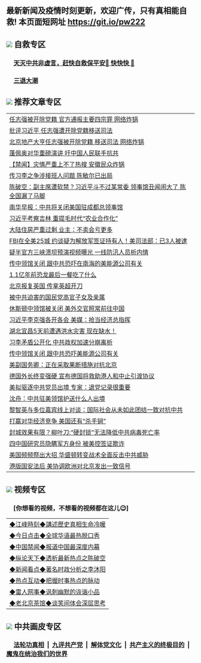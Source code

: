 ## 最新新闻及疫情时刻更新，欢迎广传，只有真相能自救! 本页面短网址 https://git.io/pw222



## <img src="https://img.icons8.com/cute-clipart/2x/circled-right.png">  自救专区

 ### &nbsp;&nbsp;&nbsp;&nbsp; [天灭中共非虚言，赶快自救保平安🍎 快快快 📩](https://github.com/pwgy/td/blob/master/README.md)
 
 ### &nbsp;&nbsp;&nbsp;&nbsp; [三退大潮](https://is.gd/fCPoKo) 
 
## <img src="https://img.icons8.com/cute-clipart/2x/circled-right.png"> 推荐文章专区
<Table>
<tr><td colspan="2" align="left"><a href="https://plrxhlbd.xhuyd.press/?name=c1202813&key=encdeuyadochlaxz&from=pw2">任志强被开除党籍 官方通报主要四宗罪 网络炸锅</a></td></tr>
<tr><td colspan="2" align="left"><a href="https://plrxhlbd.xhuyd.press/?name=c1202810&key=encdeuyadochlaxz&from=pw2">批评习近平 任志强遭开除党籍移送司法</a></td></tr>
<tr><td colspan="2" align="left"><a href="https://plrxhlbd.xhuyd.press/?name=c1202847&key=encdeuyadochlaxz&from=pw2">北京地产大亨任志强被开除党籍 移送司法 网络炸锅</a></td></tr>
<tr><td colspan="2" align="left"><a href="https://plrxhlbd.xhuyd.press/?name=c1202808&key=encdeuyadochlaxz&from=pw2">蓬佩奥对华重磅演讲 吁中国人民联手抗共</a></td></tr>
<tr><td colspan="2" align="left"><a href="https://plrxhlbd.xhuyd.press/?name=c1202838&key=encdeuyadochlaxz&from=pw2">【禁闻】灾情严重上不了热搜 安徽民众炸锅</a></td></tr>
<tr><td colspan="2" align="left"><a href="https://plrxhlbd.xhuyd.press/?name=c1202848&key=encdeuyadochlaxz&from=pw2">传习李之争涉接班人问题 陈敏尔已出局</a></td></tr>
<tr><td colspan="2" align="left"><a href="https://plrxhlbd.xhuyd.press/?name=c1202894&key=encdeuyadochlaxz&from=pw2">陈破空：副主席遭软禁？习近平斗不过某常委 领事馆丑闻闹大了 陈全国漏了马脚</a></td></tr>
<tr><td colspan="2" align="left"><a href="https://plrxhlbd.xhuyd.press/?name=c1202869&key=encdeuyadochlaxz&from=pw2">南华早报：中共将关闭美国驻成都总领事馆</a></td></tr>
<tr><td colspan="2" align="left"><a href="https://plrxhlbd.xhuyd.press/?name=c1202878&key=encdeuyadochlaxz&from=pw2">习近平考察吉林 重提毛时代“农业合作化”</a></td></tr>
<tr><td colspan="2" align="left"><a href="https://plrxhlbd.xhuyd.press/?name=c1202862&key=encdeuyadochlaxz&from=pw2">大陆住房严重过剩 业主：不卖会亏更多</a></td></tr>
<tr><td colspan="2" align="left"><a href="https://plrxhlbd.xhuyd.press/?name=c1202880&key=encdeuyadochlaxz&from=pw2">FBI在全美25城 约谈疑为解放军签证持有人！美司法部：已3人被逮</a></td></tr>
<tr><td colspan="2" align="left"><a href="https://plrxhlbd.xhuyd.press/?name=c1202850&key=encdeuyadochlaxz&from=pw2">疑半官方三峡溃坝预演视频曝光 一线防汛人员析内情</a></td></tr>
<tr><td colspan="2" align="left"><a href="https://plrxhlbd.xhuyd.press/?name=c1202864&key=encdeuyadochlaxz&from=pw2">传中领馆关闭 跟中共恐吓在南海的美能源公司有关</a></td></tr>
<tr><td colspan="2" align="left"><a href="https://plrxhlbd.xhuyd.press/?name=c1202865&key=encdeuyadochlaxz&from=pw2">1.1亿年前恐龙最后一餐吃了什么</a></td></tr>
<tr><td colspan="2" align="left"><a href="https://plrxhlbd.xhuyd.press/?name=c1202871&key=encdeuyadochlaxz&from=pw2">北京报复英国 传拿英超开刀</a></td></tr>
<tr><td colspan="2" align="left"><a href="https://plrxhlbd.xhuyd.press/?name=c1202881&key=encdeuyadochlaxz&from=pw2">被中共迫害的国民党高官子女及亲属</a></td></tr>
<tr><td colspan="2" align="left"><a href="https://plrxhlbd.xhuyd.press/?name=c1202876&key=encdeuyadochlaxz&from=pw2">休斯顿中领馆被关闭 美外交官照常前往中国</a></td></tr>
<tr><td colspan="2" align="left"><a href="https://plrxhlbd.xhuyd.press/?name=c1202842&key=encdeuyadochlaxz&from=pw2">习近平李克强各开各会 美媒：抢当经济总指挥</a></td></tr>
<tr><td colspan="2" align="left"><a href="https://plrxhlbd.xhuyd.press/?name=c1202849&key=encdeuyadochlaxz&from=pw2">湖北宜昌5天前遭遇洪水灾害 现在缺水！</a></td></tr>
<tr><td colspan="2" align="left"><a href="https://plrxhlbd.xhuyd.press/?name=c1202836&key=encdeuyadochlaxz&from=pw2">习李矛盾公开化 中共政权加速分崩离析</a></td></tr>
<tr><td colspan="2" align="left"><a href="https://plrxhlbd.xhuyd.press/?name=c1202837&key=encdeuyadochlaxz&from=pw2">传中领馆关闭 跟中共恐吓美能源公司有关</a></td></tr>
<tr><td colspan="2" align="left"><a href="https://plrxhlbd.xhuyd.press/?name=c1202857&key=encdeuyadochlaxz&from=pw2">美副国务卿：正在采取果断措施对抗北京</a></td></tr>
<tr><td colspan="2" align="left"><a href="https://plrxhlbd.xhuyd.press/?name=c1202827&key=encdeuyadochlaxz&from=pw2">德国外长终变强硬 宣布德国将救助港人和中止引渡协议</a></td></tr>
<tr><td colspan="2" align="left"><a href="https://plrxhlbd.xhuyd.press/?name=c1202877&key=encdeuyadochlaxz&from=pw2">美拟驱逐中共党员出境 专家：退党记录很重要</a></td></tr>
<tr><td colspan="2" align="left"><a href="https://plrxhlbd.xhuyd.press/?name=c1202840&key=encdeuyadochlaxz&from=pw2">沈舟：中共驻美领馆护送什么人出境</a></td></tr>
<tr><td colspan="2" align="left"><a href="https://plrxhlbd.xhuyd.press/?name=c1202870&key=encdeuyadochlaxz&from=pw2">黎智英与多位嘉宾线上对谈：国际社会从未如此团结一致对抗中共</a></td></tr>
<tr><td colspan="2" align="left"><a href="https://plrxhlbd.xhuyd.press/?name=c1202879&key=encdeuyadochlaxz&from=pw2">打赢对华经济竞争 美国还有“杀手锏”</a></td></tr>
<tr><td colspan="2" align="left"><a href="https://plrxhlbd.xhuyd.press/?name=c1202868&key=encdeuyadochlaxz&from=pw2">封城效果有限？柳叶刀:“硬封锁”无法降低中共病毒死亡率</a></td></tr>
<tr><td colspan="2" align="left"><a href="https://plrxhlbd.xhuyd.press/?name=c1202874&key=encdeuyadochlaxz&from=pw2">四中国研究员隐瞒军方身份 被美控签证欺诈</a></td></tr>
<tr><td colspan="2" align="left"><a href="https://plrxhlbd.xhuyd.press/?name=c1202828&key=encdeuyadochlaxz&from=pw2">美国频频祭出大招 华盛顿转变战术全面反击中共威胁</a></td></tr>
<tr><td colspan="2" align="left"><a href="https://plrxhlbd.xhuyd.press/?name=c1202858&key=encdeuyadochlaxz&from=pw2">港版国安法后 美协调欧洲对北京发出一致信号</a></td></tr>

</Table>

## <img src="https://img.icons8.com/cute-clipart/2x/circled-right.png"> 视频专区
### &nbsp;&nbsp;&nbsp;&nbsp; [你想看的视频，不想看的视频都在这儿😉] <tr>
 
 <Table>
   <tr>
   <td colspan="2" align=left> 
<a href="https://kmyaoayewvhx.xhyte.press/oo.aspx?name=c922850&key=wybpblbewupvzpbn&from=gy22&tag=9877">◆江峰時刻◆講述歷史真相生命冷暖</a><br/>
    </td>
  </tr>
   <tr>
   <td colspan="2" align=left> 
<a href="https://kmyaoayewvhx.xhyte.press/oo.aspx?name=c816850&key=wybpblbewupvzpbn&from=gy22&tag=9877">◆今日点击◆全球华语最热脱口秀</a><br/>
    </td>
  </tr>
  <tr>
  <td colspan="2" align=left>
<a href="https://kmyaoayewvhx.xhyte.press/oo.aspx?name=c816860&key=wybpblbewupvzpbn&from=gy22&tag=99733110">◆中国禁闻◆报道中国最深度内幕</a><br/>
   </tr>
  <tr>
     <td colspan="2" align=left>
<a href="https://kmyaoayewvhx.xhyte.press/oo.aspx?name=c816855&key=wybpblbewupvzpbn&from=gy22&tag=997110">◆纵论天下◆透析最新热点之陈破空</a><br/>
   </tr>
   <tr>
      <td colspan="2" align=left>
<a href="https://kmyaoayewv4hx.xhyte.press/oo.aspx?name=c838308&key=wybpblbewupvzpbn&from=gy22&tag=9973110">◆新闻看点◆著名时政分析之李沐阳</a><br/>
   </tr>
   <tr>
     <td colspan="2" align=left>
<a href="https://kmy4aoayewvhx.xhyte.press/oo.aspx?name=c816852&key=wybpblbewupvzpbn&from=gy22&tag=9733110">◆热点互动◆把握时事热点的脉动</a><br/>
   </tr>
   <tr>
      <td colspan="2" align=left>
<a href="https://kmyaoaye4wvhx.xhyte.press/oo.aspx?name=c816694&key=wybpblbewupvzpbn&from=gy22&tag=93310">◆雷人网事◆讽刺幽默的诙谐小品</a><br/>
   </tr>
   <tr>
    <td colspan="2" align=left>
<a href="https://kmyao4ayewvhx.xhyte.press/oo.aspx?name=c816650&key=wybpblbewupvzpbn&from=gy22&tag=9973110">◆老北京茶馆◆谈笑间体会深层思考</a><br/>
   </tr>
</Table>
 
## <img src="https://img.icons8.com/cute-clipart/2x/circled-right.png"> 中共画皮专区


 ### &nbsp;&nbsp;&nbsp;&nbsp; [法轮功真相](https://github.com/begood0513/basic/blob/master/README.md) &nbsp;|&nbsp; [九评共产党](https://github.com/begood0513/9ping.md/blob/master/README.md) &nbsp;|&nbsp; [解体党文化](https://github.com/begood0513/jtdwh.md/blob/master/README.md)   &nbsp;|&nbsp; [共产主义的终极目的](https://github.com/begood0513/gczydzjmd.md/blob/master/README.md) &nbsp;|&nbsp; [魔鬼在统治我们的世界](https://github.com/begood0513/gczydzjmd.md/blob/master/README.md) 

